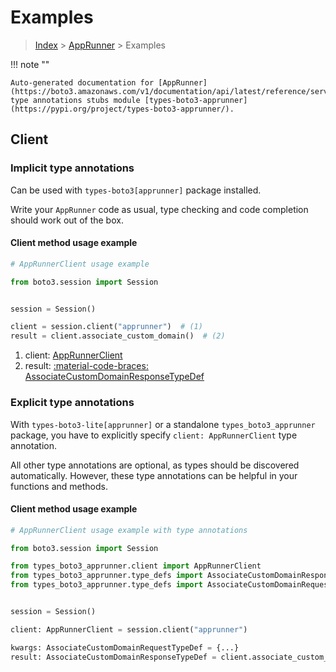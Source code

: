 # Examples

> [Index](../README.md) > [AppRunner](./README.md) > Examples

!!! note ""

    Auto-generated documentation for [AppRunner](https://boto3.amazonaws.com/v1/documentation/api/latest/reference/services/apprunner.html#apprunner)
    type annotations stubs module [types-boto3-apprunner](https://pypi.org/project/types-boto3-apprunner/).

## Client

### Implicit type annotations

Can be used with `types-boto3[apprunner]` package installed.

Write your `AppRunner` code as usual,
type checking and code completion should work out of the box.


#### Client method usage example

```python
# AppRunnerClient usage example

from boto3.session import Session


session = Session()

client = session.client("apprunner")  # (1)
result = client.associate_custom_domain()  # (2)
```

1. client: [AppRunnerClient](./client.md)
2. result: [:material-code-braces: AssociateCustomDomainResponseTypeDef](./type_defs.md#associatecustomdomainresponsetypedef)






### Explicit type annotations

With `types-boto3-lite[apprunner]`
or a standalone `types_boto3_apprunner` package, you have to explicitly specify `client: AppRunnerClient` type annotation.

All other type annotations are optional, as types should be discovered automatically.
However, these type annotations can be helpful in your functions and methods.


#### Client method usage example

```python
# AppRunnerClient usage example with type annotations

from boto3.session import Session

from types_boto3_apprunner.client import AppRunnerClient
from types_boto3_apprunner.type_defs import AssociateCustomDomainResponseTypeDef
from types_boto3_apprunner.type_defs import AssociateCustomDomainRequestTypeDef


session = Session()

client: AppRunnerClient = session.client("apprunner")

kwargs: AssociateCustomDomainRequestTypeDef = {...}
result: AssociateCustomDomainResponseTypeDef = client.associate_custom_domain(**kwargs)
```






